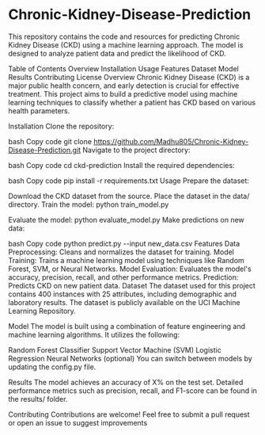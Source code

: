 # Chronic-Kidney-Disease-Prediction
This repository contains the code and resources for predicting Chronic Kidney Disease (CKD) using a machine learning approach. The model is designed to analyze patient data and predict the likelihood of CKD.

Table of Contents
Overview
Installation
Usage
Features
Dataset
Model
Results
Contributing
License
Overview
Chronic Kidney Disease (CKD) is a major public health concern, and early detection is crucial for effective treatment. This project aims to build a predictive model using machine learning techniques to classify whether a patient has CKD based on various health parameters.

Installation
Clone the repository:

bash
Copy code
git clone https://github.com/Madhu805/Chronic-Kidney-Disease-Prediction.git
Navigate to the project directory:

bash
Copy code
cd ckd-prediction
Install the required dependencies:

bash
Copy code
pip install -r requirements.txt
Usage
Prepare the dataset:

Download the CKD dataset from the source.
Place the dataset in the data/ directory.
Train the model:
python train_model.py


Evaluate the model:
python evaluate_model.py
Make predictions on new data:

bash
Copy code
python predict.py --input new_data.csv
Features
Data Preprocessing: Cleans and normalizes the dataset for training.
Model Training: Trains a machine learning model using techniques like Random Forest, SVM, or Neural Networks.
Model Evaluation: Evaluates the model's accuracy, precision, recall, and other performance metrics.
Prediction: Predicts CKD on new patient data.
Dataset
The dataset used for this project contains 400 instances with 25 attributes, including demographic and laboratory results. The dataset is publicly available on the UCI Machine Learning Repository.

Model
The model is built using a combination of feature engineering and machine learning algorithms. It utilizes the following:

Random Forest Classifier
Support Vector Machine (SVM)
Logistic Regression
Neural Networks (optional)
You can switch between models by updating the config.py file.

Results
The model achieves an accuracy of X% on the test set. Detailed performance metrics such as precision, recall, and F1-score can be found in the results/ folder.

Contributing
Contributions are welcome! Feel free to submit a pull request or open an issue to suggest improvements
